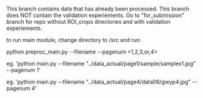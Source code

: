 This branch contains data that has already been processed. This branch does NOT contain the validation experiements.
Go to "for_submission" branch for repo without ROI_crops directories and with validation experiements.

to run main module, change directory to /src and run:

python preproc_main.py --filename <name> --pagenum <1,2,3,or,4>

eg. 'python main.py --filename "../data_actual/page1/sample/samplex1.jpg" --pagenum 1'

eg. 'python main.py --filename "../data_actual/page4/data06/gwyp4.jpg" --pagenum 4'
